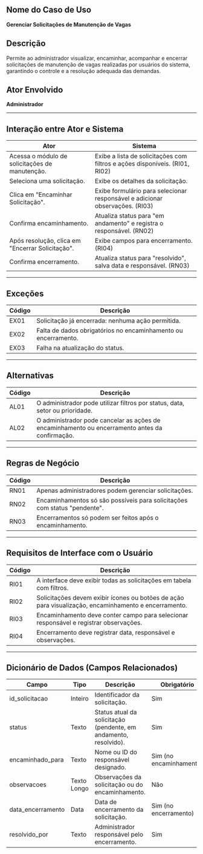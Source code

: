 ## Nome do Caso de Uso  
**Gerenciar Solicitações de Manutenção de Vagas**

## Descrição  
Permite ao administrador visualizar, encaminhar, acompanhar e encerrar solicitações de manutenção de vagas realizadas por usuários do sistema, garantindo o controle e a resolução adequada das demandas.

## Ator Envolvido  
**Administrador**

---

## Interação entre Ator e Sistema

| **Ator** | **Sistema** |
|----------|-------------|
| Acessa o módulo de solicitações de manutenção. | Exibe a lista de solicitações com filtros e ações disponíveis. (RI01, RI02) |
| Seleciona uma solicitação. | Exibe os detalhes da solicitação. |
| Clica em "Encaminhar Solicitação". | Exibe formulário para selecionar responsável e adicionar observações. (RI03) |
| Confirma encaminhamento. | Atualiza status para "em andamento" e registra o responsável. (RN02) |
| Após resolução, clica em "Encerrar Solicitação". | Exibe campos para encerramento. (RI04) |
| Confirma encerramento. | Atualiza status para "resolvido", salva data e responsável. (RN03) |

---

## Exceções

| **Código** | **Descrição** |
|-----------|----------------|
| EX01 | Solicitação já encerrada: nenhuma ação permitida. |
| EX02 | Falta de dados obrigatórios no encaminhamento ou encerramento. |
| EX03 | Falha na atualização do status. |

---

## Alternativas

| **Código** | **Descrição** |
|-----------|----------------|
| AL01 | O administrador pode utilizar filtros por status, data, setor ou prioridade. |
| AL02 | O administrador pode cancelar as ações de encaminhamento ou encerramento antes da confirmação. |

---

## Regras de Negócio

| **Código** | **Descrição** |
|-----------|----------------|
| RN01 | Apenas administradores podem gerenciar solicitações. |
| RN02 | Encaminhamentos só são possíveis para solicitações com status "pendente". |
| RN03 | Encerramentos só podem ser feitos após o encaminhamento. |

---

## Requisitos de Interface com o Usuário

| **Código** | **Descrição** |
|-----------|----------------|
| RI01 | A interface deve exibir todas as solicitações em tabela com filtros. |
| RI02 | Solicitações devem exibir ícones ou botões de ação para visualização, encaminhamento e encerramento. |
| RI03 | Encaminhamento deve conter campo para selecionar responsável e registrar observações. |
| RI04 | Encerramento deve registrar data, responsável e observações. |

---

## Dicionário de Dados (Campos Relacionados)

| **Campo** | **Tipo** | **Descrição** | **Obrigatório** |
|-----------|----------|----------------|------------------|
| id_solicitacao | Inteiro | Identificador da solicitação. | Sim |
| status | Texto | Status atual da solicitação (pendente, em andamento, resolvido). | Sim |
| encaminhado_para | Texto | Nome ou ID do responsável designado. | Sim (no encaminhamento) |
| observacoes | Texto Longo | Observações da solicitação ou do encaminhamento. | Não |
| data_encerramento | Data | Data de encerramento da solicitação. | Sim (no encerramento) |
| resolvido_por | Texto | Administrador responsável pelo encerramento. | Sim |

